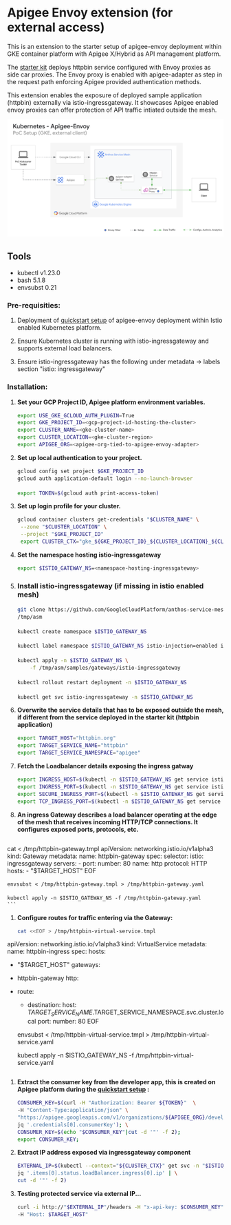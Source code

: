 # Apigee Envoy extension (for external access)

This is an extension to the starter setup of apigee-envoy deployment within GKE container platform with Apigee X/Hybrid as API management platform. 

The [starter kit](https://github.com/apigee/devrel/tree/main/tools/apigee-envoy-quickstart#envoy-with-apigee-adapter-as-containers-within-kubernetes-platform) deploys httpbin service configured with Envoy proxies as side car proxies. The Envoy proxy is enabled with apigee-adapter as step in the request path enforcing  Apigee provided authentication methods.

This extension enables the exposure of deployed sample application (httpbin) externally via istio-ingressgateway. It showcases Apigee enabled envoy proxies can offer protection of API traffic intiated outside the mesh. 

![poc-setup](../assets/istio-apigee-envoy-external.png)

## Tools

* kubectl v1.23.0
* bash 5.1.8
* envsubst 0.21

### Pre-requisities:

1. Deployment of [quickstart setup](https://github.com/apigee/devrel/tree/main/tools/apigee-envoy-quickstart#envoy-with-apigee-adapter-as-containers-within-kubernetes-platform) of apigee-envoy deployment within Istio enabled Kubernetes platform. 

1. Ensure Kubernetes cluster is running with istio-ingressgateway and supports external load balancers.

1. Ensure istio-ingressgateway has the following under metadata -> labels section
   "istio: ingressgateway"

### Installation:

1. **Set your GCP Project ID, Apigee platform environment variables.** 
    ```bash
    export USE_GKE_GCLOUD_AUTH_PLUGIN=True
    export GKE_PROJECT_ID=<gcp-project-id-hosting-the-cluster>
    export CLUSTER_NAME=<gke-cluster-name>
    export CLUSTER_LOCATION=<gke-cluster-region>
    export APIGEE_ORG=<apigee-org-tied-to-apigee-envoy-adapter>
    ```

1. **Set up local authentication to your project.**
    ```bash
    gcloud config set project $GKE_PROJECT_ID
    gcloud auth application-default login --no-launch-browser

    export TOKEN=$(gcloud auth print-access-token)
    ```

1. **Set up login profile for your cluster.**
    ```bash
    gcloud container clusters get-credentials "$CLUSTER_NAME" \
     --zone "$CLUSTER_LOCATION" \
     --project "$GKE_PROJECT_ID"
     export CLUSTER_CTX="gke_${GKE_PROJECT_ID}_${CLUSTER_LOCATION}_${CLUSTER_NAME}"
    ```

1. **Set the namespace hosting istio-ingressgateway**
    ```bash
    export $ISTIO_GATEWAY_NS=<namespace-hosting-ingressgateway>
    ```  

1. ### Install istio-ingressgateway (if missing in istio enabled mesh)
    ```bash
    git clone https://github.com/GoogleCloudPlatform/anthos-service-mesh-packages.git \
    /tmp/asm

    kubectl create namespace $ISTIO_GATEWAY_NS

    kubectl label namespace $ISTIO_GATEWAY_NS istio-injection=enabled istio.io/rev-

    kubectl apply -n $ISTIO_GATEWAY_NS \
        -f /tmp/asm/samples/gateways/istio-ingressgateway

    kubectl rollout restart deployment -n $ISTIO_GATEWAY_NS

    kubectl get svc istio-ingressgateway -n $ISTIO_GATEWAY_NS
    ```

1. **Overwrite the service details that has to be exposed outside the mesh, if different from the service deployed in the starter kit (httpbin application)**
    ```bash
    export TARGET_HOST="httpbin.org"
    export TARGET_SERVICE_NAME="httpbin"
    export TARGET_SERVICE_NAMESPACE="apigee"
    ```

1. **Fetch the Loadbalancer details exposing the ingress gatway**
    ```bash
    export INGRESS_HOST=$(kubectl -n $ISTIO_GATEWAY_NS get service istio-ingressgateway -o jsonpath='{.status.loadBalancer.ingress[0].ip}')
    export INGRESS_PORT=$(kubectl -n $ISTIO_GATEWAY_NS get service istio-ingressgateway -o jsonpath='{.spec.ports[?(@.name=="http2")].port}')
    export SECURE_INGRESS_PORT=$(kubectl -n $ISTIO_GATEWAY_NS get service istio-ingressgateway -o jsonpath='{.spec.ports[?(@.name=="https")].port}')
    export TCP_INGRESS_PORT=$(kubectl -n $ISTIO_GATEWAY_NS get service istio-ingressgateway -o jsonpath='{.spec.ports[?(@.name=="tcp")].port}')
    ```

1. **An ingress Gateway describes a load balancer operating at the edge of the mesh that receives incoming HTTP/TCP connections. It configures exposed ports, protocols, etc.**
    ```bash
cat <<EOF > /tmp/httpbin-gateway.tmpl
apiVersion: networking.istio.io/v1alpha3
kind: Gateway
metadata:
  name: httpbin-gateway
spec:
  selector:
    istio: ingressgateway
  servers:
    - port:
        number: 80
        name: http
        protocol: HTTP
      hosts:
        - "$TARGET_HOST"
EOF

    envsubst < /tmp/httpbin-gateway.tmpl > /tmp/httpbin-gateway.yaml

    kubectl apply -n $ISTIO_GATEWAY_NS -f /tmp/httpbin-gateway.yaml
    ```

1. **Configure routes for traffic entering via the Gateway:**
    ```bash
    cat <<EOF > /tmp/httpbin-virtual-service.tmpl
apiVersion: networking.istio.io/v1alpha3
kind: VirtualService
metadata:
  name: httpbin-ingress
spec:
  hosts:
  - "$TARGET_HOST"
  gateways:
  - httpbin-gateway
  http:
  - route:
    - destination:
        host: $TARGET_SERVICE_NAME.$TARGET_SERVICE_NAMESPACE.svc.cluster.local
        port:
          number: 80
EOF

    envsubst < /tmp/httpbin-virtual-service.tmpl > /tmp/httpbin-virtual-service.yaml
    
    kubectl apply -n $ISTIO_GATEWAY_NS -f /tmp/httpbin-virtual-service.yaml
    ```

1. **Extract the consumer key from the developer app, this is created on Apigee platform during the [quickstart setup](https://github.com/apigee/devrel/tree/main/tools/apigee-envoy-quickstart#envoy-with-apigee-adapter-as-containers-within-kubernetes-platform) :**
    ```bash
    CONSUMER_KEY=$(curl -H "Authorization: Bearer ${TOKEN}"  \
    -H "Content-Type:application/json" \
    "https://apigee.googleapis.com/v1/organizations/${APIGEE_ORG}/developers/test-envoy@google.com/apps/envoy-adapter-app-2" | \
    jq '.credentials[0].consumerKey'); \
    CONSUMER_KEY=$(echo "$CONSUMER_KEY"|cut -d '"' -f 2); 
    export CONSUMER_KEY;
    ```

1. **Extract IP address exposed via ingressgateway component**
    ```bash
    EXTERNAL_IP=$(kubectl --context="${CLUSTER_CTX}" get svc -n "$ISTIO_GATEWAY_NS" -o json | \
    jq '.items[0].status.loadBalancer.ingress[0].ip' | \
    cut -d '"' -f 2)
    ```

1. **Testing protected service via external IP...**
    ```bash
    curl -i http://"$EXTERNAL_IP"/headers -H "x-api-key: $CONSUMER_KEY" \
    -H "Host: $TARGET_HOST"
    ```

